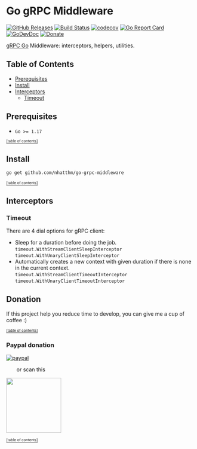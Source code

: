 # Go gRPC Middleware

[![GitHub Releases](https://img.shields.io/github/v/release/nhatthm/go-grpc-middleware)](https://github.com/nhatthm/go-grpc-middleware/releases/latest)
[![Build Status](https://github.com/nhatthm/go-grpc-middleware/actions/workflows/test.yaml/badge.svg)](https://github.com/nhatthm/go-grpc-middleware/actions/workflows/test.yaml)
[![codecov](https://codecov.io/gh/nhatthm/go-grpc-middleware/branch/master/graph/badge.svg?token=eTdAgDE2vR)](https://codecov.io/gh/nhatthm/go-grpc-middleware)
[![Go Report Card](https://goreportcard.com/badge/github.com/nhatthm/go-grpc-middleware)](https://goreportcard.com/report/github.com/nhatthm/go-grpc-middleware)
[![GoDevDoc](https://img.shields.io/badge/dev-doc-00ADD8?logo=go)](https://pkg.go.dev/github.com/nhatthm/go-grpc-middleware)
[![Donate](https://img.shields.io/badge/Donate-PayPal-green.svg)](https://www.paypal.com/donate/?hosted_button_id=PJZSGJN57TDJY)

[gRPC Go](https://github.com/grpc/grpc-go) Middleware: interceptors, helpers, utilities.

## Table of Contents

- [Prerequisites](#prerequisites)
- [Install](#install)
- [Interceptors](#interceptors)
    - [Timeout](#timeout)

## Prerequisites

- `Go >= 1.17`

[<sub><sup>[table of contents]</sup></sub>](#table-of-contents)

## Install

```bash
go get github.com/nhatthm/go-grpc-middleware
```

[<sub><sup>[table of contents]</sup></sub>](#table-of-contents)

## Interceptors

### Timeout

There are 4 dial options for gRPC client:

- Sleep for a duration before doing the job. <br/>
  `timeout.WithStreamClientSleepInterceptor` <br/>
  `timeout.WithUnaryClientSleepInterceptor`
- Automatically creates a new context with given duration if there is none in the current context. <br/>
  `timeout.WithStreamClientTimeoutInterceptor` <br/>
  `timeout.WithUnaryClientTimeoutInterceptor` 

## Donation

If this project help you reduce time to develop, you can give me a cup of coffee :)

[<sub><sup>[table of contents]</sup></sub>](#table-of-contents)

### Paypal donation

[![paypal](https://www.paypalobjects.com/en_US/i/btn/btn_donateCC_LG.gif)](https://www.paypal.com/donate/?hosted_button_id=PJZSGJN57TDJY)

&nbsp;&nbsp;&nbsp;&nbsp;&nbsp;&nbsp;&nbsp;or scan this

<img src="https://user-images.githubusercontent.com/1154587/113494222-ad8cb200-94e6-11eb-9ef3-eb883ada222a.png" width="147px" />

[<sub><sup>[table of contents]</sup></sub>](#table-of-contents)
